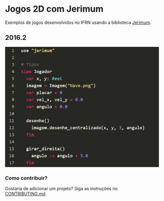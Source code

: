 # Jogos 2D com Jerimum

Exemplos de jogos desenvolvidos no IFRN usando a biblioteca [Jerimum](https://potigol.github.io/Jerimum).

## 2016.2

![Imagem](potigol099.png)

### Como contribuir?

Gostaria de adicionar um projeto? Siga as instruções no [CONTRIBUTING.md](CONTRIBUTING.md).
